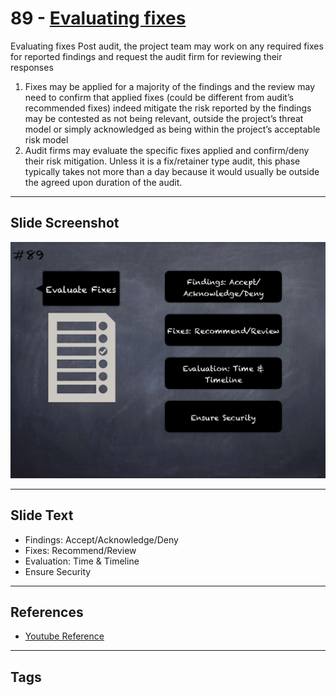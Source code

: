 
# 89 - [Evaluating fixes](./Evaluating%20fixes.md)

Evaluating fixes Post audit, the project team may work on any required fixes for reported findings and request the audit firm for reviewing their responses

1. Fixes may be applied for a majority of the findings and the review may need to confirm that applied fixes (could be different from audit’s recommended fixes) indeed mitigate the risk reported by the findings may be contested as not being relevant, outside the project’s threat model or simply acknowledged as being within the project’s acceptable risk model
2. Audit firms may evaluate the specific fixes applied and confirm/deny their risk mitigation. Unless it is a fix/retainer type audit, this phase typically takes not more than a day because it would usually be outside the agreed upon duration of the audit.
___
## Slide Screenshot
![089.png](../../images/6.Audit%20Techniques%20and%20Tools%20101/089.png)
___
## Slide Text
- Findings: Accept/Acknowledge/Deny
- Fixes: Recommend/Review
- Evaluation: Time & Timeline
- Ensure Security
___
## References
- [Youtube Reference](https://www.youtube.com/watch?v=dgITqd3mkDk&t=834s)
___
## Tags
